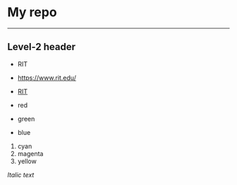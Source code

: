 # My repo

---

## Level-2 header

- RIT
- https://www.rit.edu/
- [RIT](https://www.rit.edu/)

- red
- green
- blue

1. cyan
2. magenta
3. yellow

*Italic text*
